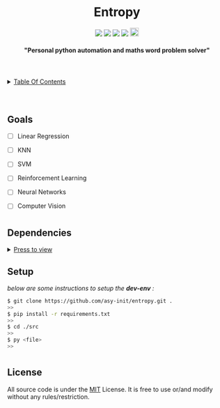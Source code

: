 <h1 align="center">Entropy</h1>
<p align="center">
<!-- Code Climate -->
<a href="https://codeclimate.com/github/asy-init/Entropy/maintainability">
<img src="https://img.shields.io/codeclimate/maintainability/asy-init/Entropy?color=A3BE8C&logo=code%20climate&logoColor=white"/></a>
<!-- License -->
<a><img src="https://img.shields.io/github/license/asy-init/entropy?color=A3BE8C&logo=Open%20Access&logoColor=white&style=flat-square"/></a>
<!-- Python Version -->
<a><img src ="https://img.shields.io/pypi/pyversions/tensorflow?color=A3BE8C&logo=python&logoColor=white&style=flat-square"/></a>
<!-- Project Version -->
<a><img src="https://img.shields.io/badge/Version-1.0-A3BE8C?color=A3BE8C&logo=tensorflow&logoColor=white&style=flat-square"/></a>
<!-- Code style:black -->
<a><img height="20"  src="https://img.shields.io/badge/code%20style-black-000000.svg?color=A3BE8C&logo=pypi&logoColor=white&style=flat-square"></a>
</p>

<h4  align="center">"Personal python automation and maths word problem solver"</h4>

<h4>&nbsp</h4>

<details>
  <summary markdown="span" ><u>Table Of Contents</u></summary>

  1. [Intro]()

  2. [Docs]()

  3. [Setup](https://github.com/asy-init/entropy#setup)

  4. [License](https://github.com/asy-init/entropy#license)
</details>
<h4>&nbsp</h4>

## Goals

- [ ] Linear Regression

- [ ] KNN

- [ ] SVM

- [ ] Reinforcement Learning

- [ ] Neural Networks

- [ ] Computer Vision
#
## Dependencies

<details>
    <summary markdown="span" ><u>Press to view</u></summary>
        <pre class="line-numbers">
            <code class="language-python">
none==0.0.0
           </code>
        </pre>
</details>



## Setup

*below are some instructions to setup the __dev-env__ :*


```bash
$ git clone https://github.com/asy-init/entropy.git .
>>
$ pip install -r requirements.txt
>>
$ cd ./src
>>
$ py <file>
>>
```
#
## License
All source code is under the [MIT](License) License. It is free to use or/and modify without any rules/restriction.

